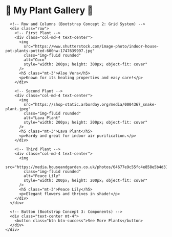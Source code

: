 <!DOCTYPE html>
<html lang="en">
  <head>
    <meta charset="UTF-8" />
    <title>Plant Gallery</title>
    <!-- Bootstrap CSS link -->
    <link
      href="https://cdn.jsdelivr.net/npm/bootstrap@5.3.0/dist/css/bootstrap.min.css"
      rel="stylesheet"
    />
  </head>
  <body>
    <!-- Container (Bootstrap Concept 1: Layout using Container) -->
    <div class="container my-5">
      <h1 class="text-center mb-4">🌱 My Plant Gallery 🌱</h1>

      <!-- Row and Columns (Bootstrap Concept 2: Grid System) -->
      <div class="row">
        <!-- First Plant -->
        <div class="col-md-4 text-center">
          <img
            src="https://www.shutterstock.com/image-photo/indoor-house-pot-plants-potted-600nw-1747639997.jpg"
            class="img-fluid rounded"
            alt="Coco"
            style="width: 200px; height: 300px; object-fit: cover"
          />
          <h5 class="mt-3">Aloe Vera</h5>
          <p>Known for its healing properties and easy care!</p>
        </div>

        <!-- Second Plant -->
        <div class="col-md-4 text-center">
          <img
            src="https://shop-static.arborday.org/media/0004367_snake-plant.jpeg"
            class="img-fluid rounded"
            alt="Lava Plant"
            style="width: 200px; height: 200px; object-fit: cover"
          />
          <h5 class="mt-3">Lava Plant</h5>
          <p>Hardy and great for indoor air purification.</p>
        </div>

        <!-- Third Plant -->
        <div class="col-md-4 text-center">
          <img
            src="https://media.houseandgarden.co.uk/photos/64677e9c55fc4e858e5b4d31/master/w_1600%2Cc_limit/492766473"
            class="img-fluid rounded"
            alt="Peace Lily"
            style="width: 200px; height: 200px; object-fit: cover"
          />
          <h5 class="mt-3">Peace Lily</h5>
          <p>Elegant flowers and thrives in shade!</p>
        </div>
      </div>

      <!-- Button (Bootstrap Concept 3: Components) -->
      <div class="text-center mt-4">
        <button class="btn btn-success">See More Plants</button>
      </div>
    </div>
  </body>
</html>
